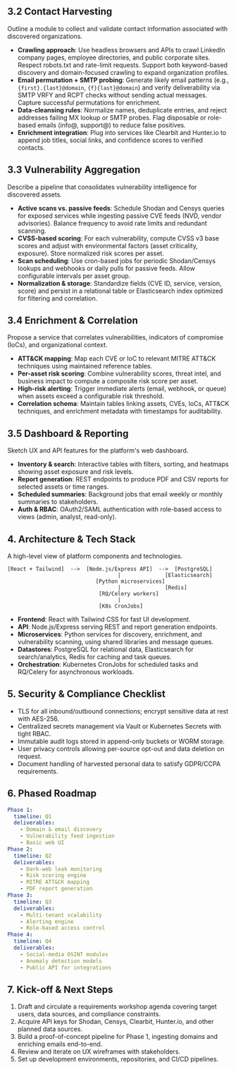 ## 3.2 Contact Harvesting

Outline a module to collect and validate contact information associated with discovered organizations.

- **Crawling approach**: Use headless browsers and APIs to crawl LinkedIn company pages, employee directories, and public corporate sites. Respect robots.txt and rate-limit requests. Support both keyword-based discovery and domain-focused crawling to expand organization profiles.
- **Email permutation + SMTP probing**: Generate likely email patterns (e.g., `{first}.{last}@domain`, `{f}{last}@domain`) and verify deliverability via SMTP VRFY and RCPT checks without sending actual messages. Capture successful permutations for enrichment.
- **Data-cleansing rules**: Normalize names, deduplicate entries, and reject addresses failing MX lookup or SMTP probes. Flag disposable or role-based emails (info@, support@) to reduce false positives.
- **Enrichment integration**: Plug into services like Clearbit and Hunter.io to append job titles, social links, and confidence scores to verified contacts.

## 3.3 Vulnerability Aggregation

Describe a pipeline that consolidates vulnerability intelligence for discovered assets.

- **Active scans vs. passive feeds**: Schedule Shodan and Censys queries for exposed services while ingesting passive CVE feeds (NVD, vendor advisories). Balance frequency to avoid rate limits and redundant scanning.
- **CVSS-based scoring**: For each vulnerability, compute CVSS v3 base scores and adjust with environmental factors (asset criticality, exposure). Store normalized risk scores per asset.
- **Scan scheduling**: Use cron-based jobs for periodic Shodan/Censys lookups and webhooks or daily pulls for passive feeds. Allow configurable intervals per asset group.
- **Normalization & storage**: Standardize fields (CVE ID, service, version, score) and persist in a relational table or Elasticsearch index optimized for filtering and correlation.

## 3.4 Enrichment & Correlation

Propose a service that correlates vulnerabilities, indicators of compromise (IoCs), and organizational context.

- **ATT&CK mapping**: Map each CVE or IoC to relevant MITRE ATT&CK techniques using maintained reference tables.
- **Per-asset risk scoring**: Combine vulnerability scores, threat intel, and business impact to compute a composite risk score per asset.
- **High-risk alerting**: Trigger immediate alerts (email, webhook, or queue) when assets exceed a configurable risk threshold.
- **Correlation schema**: Maintain tables linking assets, CVEs, IoCs, ATT&CK techniques, and enrichment metadata with timestamps for auditability.

## 3.5 Dashboard & Reporting

Sketch UX and API features for the platform's web dashboard.

- **Inventory & search**: Interactive tables with filters, sorting, and heatmaps showing asset exposure and risk levels.
- **Report generation**: REST endpoints to produce PDF and CSV reports for selected assets or time ranges.
- **Scheduled summaries**: Background jobs that email weekly or monthly summaries to stakeholders.
- **Auth & RBAC**: OAuth2/SAML authentication with role-based access to views (admin, analyst, read-only).

## 4. Architecture & Tech Stack

A high-level view of platform components and technologies.

```
[React + Tailwind]  -->  [Node.js/Express API]  -->  [PostgreSQL]
                                   |              [Elasticsearch]
                            [Python microservices]
                                   |              [Redis]
                             [RQ/Celery workers]
                                   |
                             [K8s CronJobs]
```

- **Frontend**: React with Tailwind CSS for fast UI development.
- **API**: Node.js/Express serving REST and report generation endpoints.
- **Microservices**: Python services for discovery, enrichment, and vulnerability scanning, using shared libraries and message queues.
- **Datastores**: PostgreSQL for relational data, Elasticsearch for search/analytics, Redis for caching and task queues.
- **Orchestration**: Kubernetes CronJobs for scheduled tasks and RQ/Celery for asynchronous workloads.

## 5. Security & Compliance Checklist

- TLS for all inbound/outbound connections; encrypt sensitive data at rest with AES-256.
- Centralized secrets management via Vault or Kubernetes Secrets with tight RBAC.
- Immutable audit logs stored in append-only buckets or WORM storage.
- User privacy controls allowing per-source opt-out and data deletion on request.
- Document handling of harvested personal data to satisfy GDPR/CCPA requirements.

## 6. Phased Roadmap

```yaml
Phase 1:
  timeline: Q1
  deliverables:
    - Domain & email discovery
    - Vulnerability feed ingestion
    - Basic web UI
Phase 2:
  timeline: Q2
  deliverables:
    - Dark-web leak monitoring
    - Risk scoring engine
    - MITRE ATT&CK mapping
    - PDF report generation
Phase 3:
  timeline: Q3
  deliverables:
    - Multi-tenant scalability
    - Alerting engine
    - Role-based access control
Phase 4:
  timeline: Q4
  deliverables:
    - Social-media OSINT modules
    - Anomaly detection models
    - Public API for integrations
```

## 7. Kick-off & Next Steps

1. Draft and circulate a requirements workshop agenda covering target users, data sources, and compliance constraints.
2. Acquire API keys for Shodan, Censys, Clearbit, Hunter.io, and other planned data sources.
3. Build a proof-of-concept pipeline for Phase 1, ingesting domains and enriching emails end-to-end.
4. Review and iterate on UX wireframes with stakeholders.
5. Set up development environments, repositories, and CI/CD pipelines.
